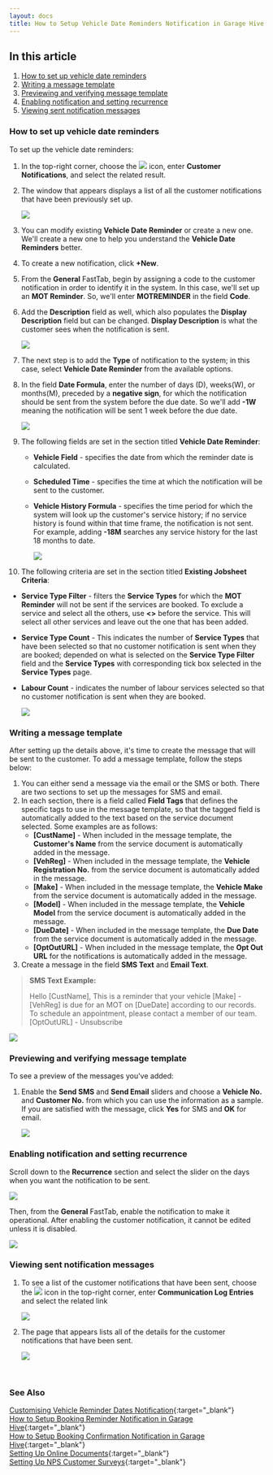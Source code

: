 ```yaml
---
layout: docs
title: How to Setup Vehicle Date Reminders Notification in Garage Hive
---
```


## In this article
1. [How to set up vehicle date reminders](#how-to-set-up-vehicle-date-reminders)
2. [Writing a message template](#writing-a-message-template)
3. [Previewing and verifying message template](#previewing-and-verifying-message-template)
4. [Enabling notification and setting recurrence](#enabling-notification-and-setting-recurrence)
5. [Viewing sent notification messages](#viewing-sent-notification-messages)

### How to set up vehicle date reminders
To set up the vehicle date reminders:
1. In the top-right corner, choose the ![](media/search_icon.png) icon, enter **Customer Notifications**, and select the related result.
2. The window that appears displays a list of all the customer notifications that have been previously set up.

   ![](media/garagehive-vehicle-date-reminder1.gif)

3. You can modify existing **Vehicle Date Reminder** or create a new one. We'll create a new one to help you understand the **Vehicle Date Reminders** better.
4. To create a new notification, click **+New**.
5. From the **General** FastTab, begin by assigning a code to the customer notification in order to identify it in the system. In this case, we'll set up an **MOT Reminder**. So, we'll enter **MOTREMINDER** in the field **Code**.
6. Add the **Description** field as well, which also populates the **Display Description** field but can be changed. **Display Description** is what the customer sees when the notification is sent.

   ![](media/garagehive-vehicle-date-reminder2.gif)

7. The next step is to add the **Type** of notification to the system; in this case, select **Vehicle Date Reminder** from the available options.
8. In the field **Date Formula**, enter the number of days (D), weeks(W), or months(M), preceded by a **negative sign**, for which the notification should be sent from the system before the due date. So we'll add **-1W** meaning the notification will be sent 1 week before the due date.

   ![](media/garagehive-vehicle-date-reminder3.gif)

9. The following fields are set in the section titled **Vehicle Date Reminder**:
   * **Vehicle Field** - specifies the date from which the reminder date is calculated.
   * **Scheduled Time** - specifies the time at which the notification will be sent to the customer.
   * **Vehicle History Formula** - specifies the time period for which the system will look up the customer's service history; if no service history is found within that time frame, the notification is not sent. For example, adding **-18M** searches any service history for the last 18 months to date.

      ![](media/garagehive-vehicle-date-reminder4.gif)

10. The following criteria are set in the section titled **Existing Jobsheet Criteria**: 
   * **Service Type Filter** - filters the **Service Types** for which the **MOT Reminder** will not be sent if the services are booked. To exclude a service and select all the others, use **<>** before the service. This will select all other services and leave out the one that has been added.
   * **Service Type Count** - This indicates the number of **Service Types** that have been selected so that no customer notification is sent when they are booked; depended on what is selected on the **Service Type Filter** field and the **Service Types** with corresponding tick box selected in the **Service Types** page.
   * **Labour Count** - indicates the number of labour services selected so that no customer notification is sent when they are booked.

      ![](media/garagehive-vehicle-date-reminder5.gif)

### Writing a message template
After setting up the details above, it's time to create the message that will be sent to the customer. To add a message template, follow the steps below:
1. You can either send a message via the email or the SMS or both. There are two sections to set up the messages for SMS and email.
2. In each section, there is a field called **Field Tags** that defines the specific tags to use in the message template, so that the tagged field is automatically added to the text based on the service document selected. Some examples are as follows:
   * **[CustName]** - When included in the message template, the **Customer's Name** from the service document is automatically added in the message.
   * **[VehReg]** - When included in the message template, the **Vehicle Registration No.** from the service document is automatically added in the message.
   * **[Make]** - When included in the message template, the **Vehicle Make** from the service document is automatically added in the message.
   * **[Model]** - When included in the message template, the **Vehicle Model** from the service document is automatically added in the message.
   * **[DueDate]** - When included in the message template, the **Due Date** from the service document is automatically added in the message.
   * **[OptOutURL]** - When included in the message template, the **Opt Out URL** for the notifications is automatically added in the message.
3. Create a message in the field **SMS Text** and **Email Text**.

> **SMS Text Example:**
>
> Hello [CustName], This is a reminder that your vehicle [Make] - [VehReg] is due for an MOT on [DueDate] according to our records.
> To schedule an appointment, please contact a member of our team. [OptOutURL] - Unsubscribe

   ![](media/garagehive-vehicle-date-reminder6.gif)

### Previewing and verifying message template
To see a preview of the messages you've added:
1. Enable the **Send SMS** and **Send Email** sliders and choose a **Vehicle No.** and **Customer No.** from which you can use the information as a sample. If you are satisfied with the message, click **Yes** for SMS and **OK** for email.

   ![](media/garagehive-vehicle-date-reminder7.gif)

### Enabling notification and setting recurrence
Scroll down to the **Recurrence** section and select the slider on the days when you want the notification to be sent.

   ![](media/garagehive-vehicle-date-reminder8.gif)

Then, from the **General** FastTab, enable the notification to make it operational. After enabling the customer notification, it cannot be edited unless it is disabled.

![](media/garagehive-vehicle-date-reminder9.gif)

### Viewing sent notification messages
1. To see a list of the customer notifications that have been sent, choose the ![](media/search_icon.png) icon in the top-right corner, enter **Communication Log Entries** and select the related link

   ![](media/garagehive-vehicle-date-reminder10.png)

2. The page that appears lists all of the details for the customer notifications that have been sent.

   ![](media/garagehive-vehicle-date-reminder11.png)


<br>

### **See Also**
[Customising Vehicle Reminder Dates Notification](garagehive-customising-vehicle-reminder-dates.html){:target="_blank"} \
[How to Setup Booking Reminder Notification in Garage Hive](garagehive-booking-reminders.html){:target="_blank"} \
[How to Setup Booking Confirmation Notification in Garage Hive](garagehive-booking-confirmation.html){:target="_blank"} \
[Setting Up Online Documents](garagehive-online-documents-setting-up-online-documents.html#customer-notification-set-up){:target="_blank"} \
[Setting Up NPS Customer Surveys](garagehive-surveys-setting-up-customer-surveys.html){:target="_blank"}
